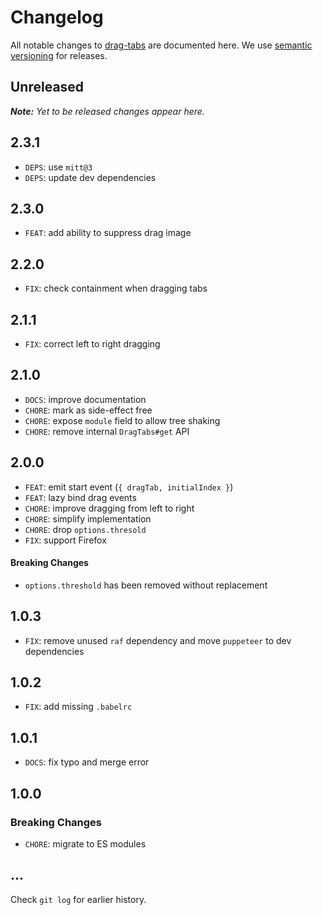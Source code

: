 # Changelog

All notable changes to [drag-tabs](https://github.com/bpmn-io/drag-tabs) are documented here. We use [semantic versioning](http://semver.org/) for releases.

## Unreleased

___Note:__ Yet to be released changes appear here._

## 2.3.1

* `DEPS`: use `mitt@3`
* `DEPS`: update dev dependencies

## 2.3.0

* `FEAT`: add ability to suppress drag image

## 2.2.0

* `FIX`: check containment when dragging tabs

## 2.1.1

* `FIX`: correct left to right dragging

## 2.1.0

* `DOCS`: improve documentation
* `CHORE`: mark as side-effect free
* `CHORE`: expose `module` field to allow tree shaking
* `CHORE`: remove internal `DragTabs#get` API

## 2.0.0

* `FEAT`: emit start event (`{ dragTab, initialIndex }`)
* `FEAT`: lazy bind drag events
* `CHORE`: improve dragging from left to right
* `CHORE`: simplify implementation
* `CHORE`: drop `options.thresold`
* `FIX`: support Firefox

#### Breaking Changes

* `options.threshold` has been removed without replacement

## 1.0.3

* `FIX`: remove unused `raf` dependency and move `puppeteer` to dev dependencies

## 1.0.2

* `FIX`: add missing `.babelrc`

## 1.0.1

* `DOCS`: fix typo and merge error

## 1.0.0

### Breaking Changes

* `CHORE`: migrate to ES modules

## ...

Check `git log` for earlier history.
